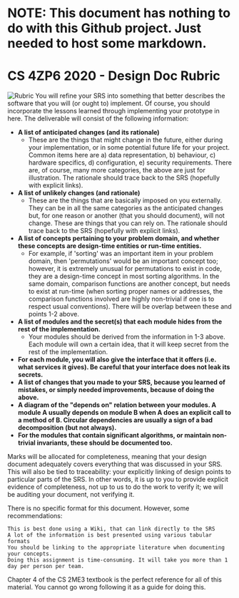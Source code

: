 # NOTE: This document has nothing to do with this Github project. Just needed to host some markdown.

# CS 4ZP6 2020 - Design Doc Rubric
![Rubric](https://imgur.com/5HC1frU.png)
You will refine your SRS into something that better describes the software that you will (or ought to) implement. Of course, you should incorporate the lessons learned through implementing your prototype in here.  The deliverable will consist of the following information:

- **A list of anticipated changes (and its rationale)**
  - These are the things that might change in the future, either during your implementation, or in some potential future life for your project. Common items here are a) data representation, b) behaviour, c) hardware specifics, d) configuration, e) security requirements. There are, of course, many more categories, the above are just for illustration. The rationale should trace back to the SRS (hopefully with explicit links).
- **A list of unlikely changes (and rationale)**
  - These are the things that are basically imposed on you externally. They can be in all the same categories as the anticipated changes but, for one reason or another (that you should document), will not change. These are things that you can rely on. The rationale should trace back to the SRS (hopefully with explicit links).
- **A list of concepts pertaining to your problem domain, and whether these concepts are design-time entities or run-time entities.**
  - For example, if 'sorting' was an important item in your problem domain, then 'permutations' would be an important concept too; however, it is extremely unusual for permutations to exist in code, they are a design-time concept in most sorting algorithms. In the same domain, comparison functions are another concept, but needs to exist at run-time (when sorting proper names or addresses, the comparison functions involved are highly non-trivial if one is to respect usual conventions). There will be overlap between these and points 1-2 above.
- **A list of modules and the secret(s) that each module hides from the rest of the implementation.**
  - Your modules should be derived from the information in 1-3 above. Each module will own a certain idea, that it will keep secret from the rest of the implementation.
- **For each module, you will also give the interface that it offers (i.e. what services it gives). Be careful that your interface does not leak its secrets.**
- **A list of changes that you made to your SRS, because you learned of mistakes, or simply needed improvements, because of doing the above.**
- **A diagram of the "depends on" relation between your modules. A module A usually depends on module B when A does an explicit call to a method of B. Circular dependencies are usually a sign of a bad decomposition (but not always).**
- **For the modules that contain significant algorithms, or maintain non-trivial invariants, these should be documented too.**

Marks will be allocated for completeness, meaning that your design document adequately covers everything that was discussed in your SRS. This will also be tied to traceability: your explicitly linking of design points to particular parts of the SRS. In other words, it is up to you to provide explicit evidence of completeness, not up to us to do the work to verify it; we will be auditing your document, not verifying it.

There is no specific format for this document. However, some recommendations:

    This is best done using a Wiki, that can link directly to the SRS
    A lot of the information is best presented using various tabular formats
    You should be linking to the appropriate literature when documenting your concepts.
    Doing this assignment is time-consuming. It will take you more than 1 day per person per team.

Chapter 4 of the CS 2ME3 textbook is the perfect reference for all of this material. You cannot go wrong following it as a guide for doing this.
